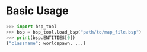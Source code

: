 # Basic Usage

```python
>>> import bsp_tool
>>> bsp = bsp_tool.load_bsp("path/to/map_file.bsp")
>>> print(bsp.ENTITIES[0])
{"classname": worldspawn, ...}
```
